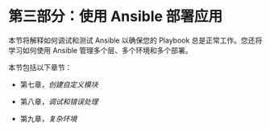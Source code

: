 # 第三部分：使用 Ansible 部署应用

本节将解释如何调试和测试 Ansible 以确保您的 Playbook 总是正常工作。您还将学习如何使用 Ansible 管理多个层、多个环境和多个部署。

本节包括以下章节：

+   第七章，*创建自定义模块*

+   第八章，*调试和错误处理*

+   第九章，*复杂环境*
